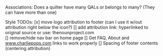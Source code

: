 Associations:
    Does a quilter have many QALs or belongs to many? (They can have more than one)

Style TODOs:
[x] move logo attribution to footer (can I use it w/out attribution right below the icon?) 
[] add attribution link: hyperlinked to original source or use: thenounproject.com  
[] remove/hide nav bar on home page
[] Get FAQ, About and www.charliepops.com links to work properly
[] Spacing of footer contents (centering attribution)

